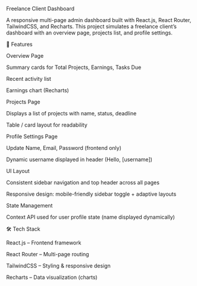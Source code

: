 Freelance Client Dashboard

A responsive multi-page admin dashboard built with React.js, React Router, TailwindCSS, and Recharts.
This project simulates a freelance client’s dashboard with an overview page, projects list, and profile settings.

🚀 Features

Overview Page

Summary cards for Total Projects, Earnings, Tasks Due

Recent activity list

Earnings chart (Recharts)

Projects Page

Displays a list of projects with name, status, deadline

Table / card layout for readability

Profile Settings Page

Update Name, Email, Password (frontend only)

Dynamic username displayed in header (Hello, [username])

UI Layout

Consistent sidebar navigation and top header across all pages

Responsive design: mobile-friendly sidebar toggle + adaptive layouts

State Management

Context API used for user profile state (name displayed dynamically)

🛠️ Tech Stack

React.js – Frontend framework

React Router – Multi-page routing

TailwindCSS – Styling & responsive design

Recharts – Data visualization (charts)